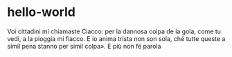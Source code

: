 # hello-world

Voi cittadini mi chiamaste Ciacco: 
per la dannosa colpa de la gola, 
come tu vedi, a la pioggia mi fiacco.
E io anima trista non son sola, 
ché tutte queste a simil pena stanno 
per simil colpa». E più non fé parola
